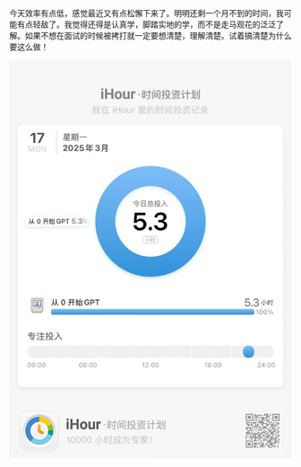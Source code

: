 今天效率有点低，感觉最近又有点松懈下来了。明明还剩一个月不到的时间，我可能有点轻敌了。我觉得还得是认真学，脚踏实地的学，而不是走马观花的泛泛了解。如果不想在面试的时候被拷打就一定要想清楚，理解清楚。试着搞清楚为什么要这么做！

![0317](./20250317.assets/微信图片_20250317221703.jpg)